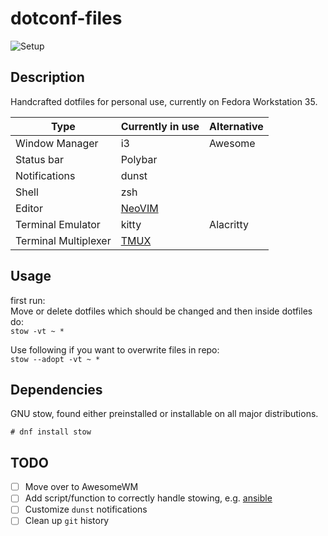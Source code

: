 # dotconf-files

![Setup](./misc/docs/i3-gaps-neovim-sioyek.jpg)

## Description

Handcrafted dotfiles for personal use, currently on Fedora Workstation 35.

| Type                 | Currently in use                                                                                  | Alternative |
| -------------------- | ------------------------------------------------------------------------------------------------- | ----------- |
| Window Manager       | i3                                                                                                | Awesome     |
| Status bar           | Polybar                                                                                           | <!-- -->    |
| Notifications        | dunst                                                                                             |             |
| Shell                | zsh                                                                                               | <!-- -->    |
| Editor               | [NeoVIM](https://github.com/arminveres/dotconf-files/tree/home-fedora/dotfiles/nvim/.config/nvim) | <!-- -->    |
| Terminal Emulator    | kitty                                                                                             | Alacritty   |
| Terminal Multiplexer | [TMUX](https://github.com/arminveres/tmux-config)                                                 | <!-- -->    |

## Usage

first run: \
Move or delete dotfiles which should be changed and then inside dotfiles do: \
`stow -vt ~ *`

Use following if you want to overwrite files in repo: \
`stow --adopt -vt ~ *`

## Dependencies

GNU stow, found either preinstalled or installable on all major distributions.

`# dnf install stow`

## TODO

- [ ] Move over to AwesomeWM
- [ ] Add script/function to correctly handle stowing, e.g. [ansible](https://medium.com/espinola-designs/manage-your-dotfiles-with-ansible-6dbedd5532bb)
- [ ] Customize `dunst` notifications
- [ ] Clean up `git` history
